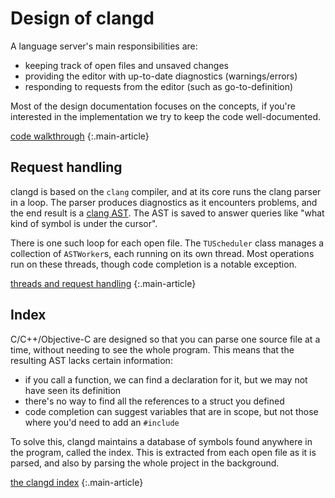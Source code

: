 # Design of clangd

A language server's main responsibilities are:

 - keeping track of open files and unsaved changes
 - providing the editor with up-to-date diagnostics (warnings/errors)
 - responding to requests from the editor (such as go-to-definition)

Most of the design documentation focuses on the concepts, if you're interested
in the implementation we try to keep the code well-documented.

[code walkthrough](/design/code.html)
{:.main-article}

## Request handling

clangd is based on the `clang` compiler, and at its core runs the clang parser
in a loop. The parser produces diagnostics as it encounters problems, and the
end result is a [clang AST]. The AST is saved to answer queries like "what kind
of symbol is under the cursor".

[clang AST]: https://clang.llvm.org/docs/IntroductionToTheClangAST.html

There is one such loop for each open file. The `TUScheduler` class manages a
collection of `ASTWorker`s, each running on its own thread. Most operations run
on these threads, though code completion is a notable exception.

[threads and request handling](/design/threads.html)
{:.main-article}

## Index

C/C++/Objective-C are designed so that you can parse one source file at a time,
without needing to see the whole program. This means that the resulting AST
lacks certain information:

 - if you call a function, we can find a declaration for it, but we may not
   have seen its definition
 - there's no way to find all the references to a struct you defined
 - code completion can suggest variables that are in scope, but not those
   where you'd need to add an `#include`

To solve this, clangd maintains a database of symbols found anywhere in the
program, called the index. This is extracted from each open file as it is
parsed, and also by parsing the whole project in the background.

[the clangd index](/design/indexing.html)
{:.main-article}

